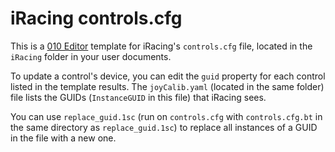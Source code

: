 # iRacing controls.cfg

This is a [010 Editor](https://www.sweetscape.com/010editor/) template for iRacing's `controls.cfg` file, located in the `iRacing` folder in your user documents.

To update a control's device, you can edit the `guid` property for each control listed in the template results. The `joyCalib.yaml` (located in the same folder) file lists the GUIDs (`InstanceGUID` in this file) that iRacing sees.

You can use `replace_guid.1sc` (run on `controls.cfg` with `controls.cfg.bt` in the same directory as `replace_guid.1sc`) to replace all instances of a GUID in the file with a new one.